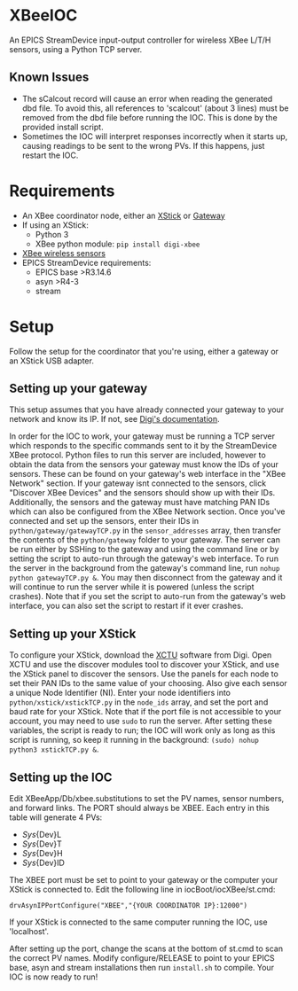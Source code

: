 # XBeeIOC #
An EPICS StreamDevice input-output controller for wireless XBee L/T/H sensors, using a Python TCP server. 

## Known Issues ##
- The sCalcout record will cause an error when reading the generated dbd file. To avoid this, all references to 'scalcout' (about
3 lines) must be removed from the dbd file before running the IOC. This is done by the provided install script.
- Sometimes the IOC will interpret responses incorrectly when it starts up, causing readings to be sent to the wrong PVs. If this happens, just restart the IOC.

# Requirements #
- An XBee coordinator node, either an [XStick](https://www.digi.com/products/networking/rf-adapters-modems/xstick) or [Gateway](https://www.digi.com/products/networking/gateways/xbee-gateway)
- If using an XStick:
  - Python 3
  - XBee python module: ``` pip install digi-xbee ```
- [XBee wireless sensors](https://www.digi.com/products/networking/rf-adapters-modems/xbee-sensors#overview)
- EPICS StreamDevice requirements:
  - EPICS base >R3.14.6
  - asyn >R4-3
  - stream
  
# Setup #
Follow the setup for the coordinator that you're using, either a gateway or an XStick USB adapter.

## Setting up your gateway ##

This setup assumes that you have already connected your gateway to your network and know its IP. If not, see [Digi's 
documentation](https://www.digi.com/resources/documentation/digidocs/90001399-13/Default.htm).

In order for the IOC to work, your gateway must be running a TCP server which responds to the specific commands sent to it
by the StreamDevice XBee protocol. Python files to run this server are included, however to obtain the data from the sensors your 
gateway must know the IDs of your sensors. These can be found on your gateway's web interface in the "XBee Network" section. If 
your gateway isnt connected to the sensors, click "Discover XBee Devices" and the sensors should show up with their IDs. 
Additionally, the sensors and the gateway must have matching PAN IDs which can also be configured from the XBee Network section.
Once you've connected and set up the sensors, enter their IDs in ```python/gateway/gatewayTCP.py``` in the ```sensor_addresses``` 
array, then transfer the contents of the ```python/gateway``` folder to your gateway. The server can be run either by SSHing to 
the gateway and using the command line or by setting the script to auto-run through the gateway's web interface. To run the 
server in the background from the gateway's command line, run ``` nohup python gatewayTCP.py & ```. You may then disconnect from 
the gateway and it will continue to run the server while it is powered (unless the script crashes). Note that if you set the 
script to auto-run from the gateway's web interface, you can also set the script to restart if it ever crashes.

## Setting up your XStick ##
To configure your XStick, download the [XCTU](https://www.digi.com/products/iot-platform/xctu) software from Digi. Open XCTU and 
use the discover modules tool to discover your XStick, and use the XStick panel to discover the sensors. Use the panels for each 
node to set their PAN IDs to the same value of your choosing. Also give each sensor a unique Node Identifier (NI). Enter your 
node identifiers into ```python/xstick/xstickTCP.py``` in the ```node_ids``` array, and set the port and baud rate for your 
XStick. Note that if the port file is not accessible to your account, you may need to use ```sudo``` to run the server. After 
setting these variables, the script is ready to run; the IOC will work only as long as this script is running, so keep it 
running in the background: ``` (sudo) nohup python3 xstickTCP.py & ```.

## Setting up the IOC ##
Edit XBeeApp/Db/xbee.substitutions to set the PV names, sensor numbers, and forward links. The PORT should always be 
XBEE. Each entry in this table will generate 4 PVs: 
  - ${Sys}${Dev}L
  - ${Sys}${Dev}T
  - ${Sys}${Dev}H
  - ${Sys}${Dev}ID

The XBEE port must be set to point to your gateway or the computer your XStick is connected to. Edit the following line in 
iocBoot/iocXBee/st.cmd:

```drvAsynIPPortConfigure("XBEE","{YOUR COORDINATOR IP}:12000") ```

If your XStick is connected to the same computer running the IOC, use 'localhost'. 

After setting up the port, change the scans at the bottom of st.cmd to scan the correct PV names. Modify configure/RELEASE to 
point to your EPICS base, asyn and stream installations then run ```install.sh``` to compile. Your IOC is now ready to run!

